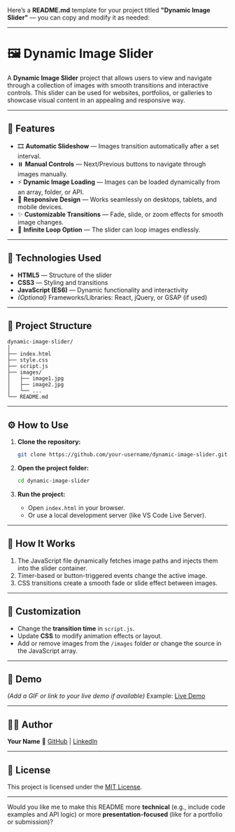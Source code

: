 Here’s a **README.md** template for your project titled **"Dynamic Image Slider"** — you can copy and modify it as needed:

---

# 🖼️ Dynamic Image Slider

A **Dynamic Image Slider** project that allows users to view and navigate through a collection of images with smooth transitions and interactive controls. This slider can be used for websites, portfolios, or galleries to showcase visual content in an appealing and responsive way.

---

## 🚀 Features

* 🎞️ **Automatic Slideshow** — Images transition automatically after a set interval.
* ⏸️ **Manual Controls** — Next/Previous buttons to navigate through images manually.
* ⚡ **Dynamic Image Loading** — Images can be loaded dynamically from an array, folder, or API.
* 📱 **Responsive Design** — Works seamlessly on desktops, tablets, and mobile devices.
* ✨ **Customizable Transitions** — Fade, slide, or zoom effects for smooth image changes.
* 🔁 **Infinite Loop Option** — The slider can loop images endlessly.

---

## 🧰 Technologies Used

* **HTML5** — Structure of the slider
* **CSS3** — Styling and transitions
* **JavaScript (ES6)** — Dynamic functionality and interactivity
* *(Optional)* Frameworks/Libraries: React, jQuery, or GSAP (if used)

---

## 🧩 Project Structure

```
dynamic-image-slider/
│
├── index.html
├── style.css
├── script.js
├── images/
│   ├── image1.jpg
│   ├── image2.jpg
│   └── ...
└── README.md
```

---

## ⚙️ How to Use

1. **Clone the repository:**

   ```bash
   git clone https://github.com/your-username/dynamic-image-slider.git
   ```
2. **Open the project folder:**

   ```bash
   cd dynamic-image-slider
   ```
3. **Run the project:**

   * Open `index.html` in your browser.
   * Or use a local development server (like VS Code Live Server).

---

## 🧠 How It Works

1. The JavaScript file dynamically fetches image paths and injects them into the slider container.
2. Timer-based or button-triggered events change the active image.
3. CSS transitions create a smooth fade or slide effect between images.

---

## 🎨 Customization

* Change the **transition time** in `script.js`.
* Update **CSS** to modify animation effects or layout.
* Add or remove images from the `/images` folder or change the source in the JavaScript array.

---

## 📸 Demo

*(Add a GIF or link to your live demo if available)*
Example: [Live Demo](https://your-demo-link.com)

---

## 🧑‍💻 Author

**Your Name**
🔗 [GitHub](https://github.com/your-username) | [LinkedIn](https://linkedin.com/in/your-profile)

---

## 🪪 License

This project is licensed under the [MIT License](LICENSE).

---

Would you like me to make this README more **technical** (e.g., include code examples and API logic) or more **presentation-focused** (like for a portfolio or submission)?
